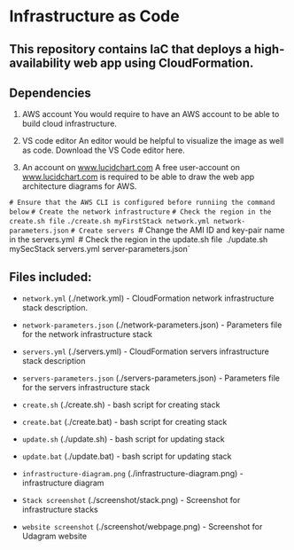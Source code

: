 #  Infrastructure as Code
## This repository contains IaC that deploys a high-availability web app using CloudFormation.

## Dependencies
1. AWS account
You would require to have an AWS account to be able to build cloud infrastructure.

2. VS code editor
An editor would be helpful to visualize the image as well as code. Download the VS Code editor here.

3. An account on www.lucidchart.com
A free user-account on www.lucidchart.com is required to be able to draw the web app architecture diagrams for AWS.

`# Ensure that the AWS CLI is configured before runniing the command below`
`# Create the network infrastructure`
`# Check the region in the create.sh file`
`./create.sh myFirstStack network.yml network-parameters.json`
`# Create servers
`# Change the AMI ID and key-pair name in the servers.yml`
`# Check the region in the update.sh file`
`./update.sh mySecStack servers.yml server-parameters.json`


## Files included:
- `network.yml` (./network.yml) - CloudFormation network infrastructure stack description.

- `network-parameters.json` (./network-parameters.json) - Parameters file for the network infrastructure stack

- `servers.yml` (./servers.yml) - CloudFormation servers infrastructure stack description

- `servers-parameters.json` (./servers-parameters.json) - Parameters file for the servers infrastructure stack

- `create.sh` (./create.sh) - bash script for creating stack

- `create.bat` (./create.bat) - bash script for creating stack

- `update.sh` (./update.sh) - bash script for updating stack

- `update.bat` (./update.bat) - bash script for updating stack

- `infrastructure-diagram.png` (./infrastructure-diagram.png) - infrastructure diagram

- `Stack screenshot` (./screenshot/stack.png) - Screenshot for infrastructure stacks

- `website screenshot` (./screenshot/webpage.png) - Screenshot for Udagram website
